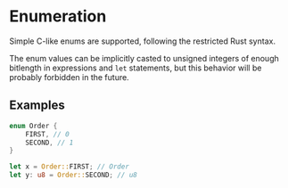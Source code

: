 # Enumeration

Simple C-like enums are supported, following the restricted Rust syntax.

The enum values can be implicitly casted to unsigned integers of enough
bitlength in expressions and `let` statements, but this behavior will be
probably forbidden in the future.

## Examples

```rust
enum Order {
    FIRST, // 0
    SECOND, // 1
}

let x = Order::FIRST; // Order
let y: u8 = Order::SECOND; // u8
```
